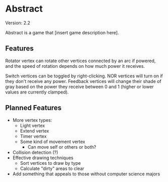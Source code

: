 Abstract
========

Version: 2.2

Abstract is a game that [insert game description here].


Features
--------

Rotator vertex can rotate other vertices connected by an arc if powered, and the speed of rotation depends on how much power it receives.

Switch vertices can be toggled by right-clicking.
NOR vertices will turn on if they don't receive any power.
Feedback vertices will change their shade of gray based on the power they receive between 0 and 1 (higher or lower values are currently clamped).


Planned Features
----------------

* More vertex types:
	* Light vertex
	* Extend vertex
	* Timer vertex
	* Some kind of movement vertex
		* Can move self or others or both?
* Collision detection (?)
* Effective drawing techniques
	* Sort vertices to draw by type
	* Calculate "dirty" areas to clear
* Add something that appeals to those without computer science majors